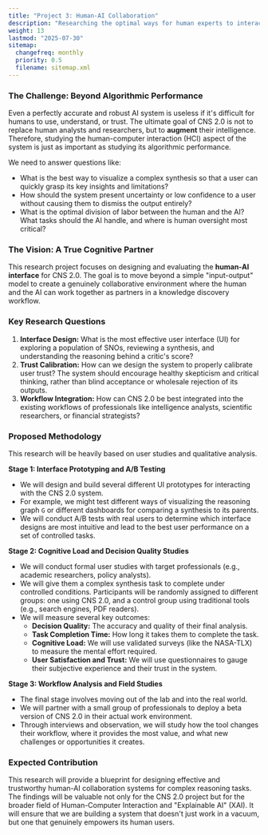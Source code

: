 ```yaml
---
title: "Project 3: Human-AI Collaboration"
description: "Researching the optimal ways for human experts to interact with, guide, and benefit from the CNS 2.0 system."
weight: 13
lastmod: "2025-07-30"
sitemap:
  changefreq: monthly
  priority: 0.5
  filename: sitemap.xml
---
```


### The Challenge: Beyond Algorithmic Performance

Even a perfectly accurate and robust AI system is useless if it's difficult for humans to use, understand, or trust. The ultimate goal of CNS 2.0 is not to replace human analysts and researchers, but to **augment** their intelligence. Therefore, studying the human-computer interaction (HCI) aspect of the system is just as important as studying its algorithmic performance.

We need to answer questions like:
-   What is the best way to visualize a complex synthesis so that a user can quickly grasp its key insights and limitations?
-   How should the system present uncertainty or low confidence to a user without causing them to dismiss the output entirely?
-   What is the optimal division of labor between the human and the AI? What tasks should the AI handle, and where is human oversight most critical?

### The Vision: A True Cognitive Partner

This research project focuses on designing and evaluating the **human-AI interface** for CNS 2.0. The goal is to move beyond a simple "input-output" model to create a genuinely collaborative environment where the human and the AI can work together as partners in a knowledge discovery workflow.

### Key Research Questions

1.  **Interface Design:** What is the most effective user interface (UI) for exploring a population of SNOs, reviewing a synthesis, and understanding the reasoning behind a critic's score?
2.  **Trust Calibration:** How can we design the system to properly calibrate user trust? The system should encourage healthy skepticism and critical thinking, rather than blind acceptance or wholesale rejection of its outputs.
3.  **Workflow Integration:** How can CNS 2.0 be best integrated into the existing workflows of professionals like intelligence analysts, scientific researchers, or financial strategists?

### Proposed Methodology

This research will be heavily based on user studies and qualitative analysis.

**Stage 1: Interface Prototyping and A/B Testing**
-   We will design and build several different UI prototypes for interacting with the CNS 2.0 system.
-   For example, we might test different ways of visualizing the reasoning graph `G` or different dashboards for comparing a synthesis to its parents.
-   We will conduct A/B tests with real users to determine which interface designs are most intuitive and lead to the best user performance on a set of controlled tasks.

**Stage 2: Cognitive Load and Decision Quality Studies**
-   We will conduct formal user studies with target professionals (e.g., academic researchers, policy analysts).
-   We will give them a complex synthesis task to complete under controlled conditions. Participants will be randomly assigned to different groups: one using CNS 2.0, and a control group using traditional tools (e.g., search engines, PDF readers).
-   We will measure several key outcomes:
    -   **Decision Quality:** The accuracy and quality of their final analysis.
    -   **Task Completion Time:** How long it takes them to complete the task.
    -   **Cognitive Load:** We will use validated surveys (like the NASA-TLX) to measure the mental effort required.
    -   **User Satisfaction and Trust:** We will use questionnaires to gauge their subjective experience and their trust in the system.

**Stage 3: Workflow Analysis and Field Studies**
-   The final stage involves moving out of the lab and into the real world.
-   We will partner with a small group of professionals to deploy a beta version of CNS 2.0 in their actual work environment.
-   Through interviews and observation, we will study how the tool changes their workflow, where it provides the most value, and what new challenges or opportunities it creates.

### Expected Contribution

This research will provide a blueprint for designing effective and trustworthy human-AI collaboration systems for complex reasoning tasks. The findings will be valuable not only for the CNS 2.0 project but for the broader field of Human-Computer Interaction and "Explainable AI" (XAI). It will ensure that we are building a system that doesn't just work in a vacuum, but one that genuinely empowers its human users.

